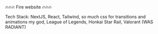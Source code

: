 🔥🔥🔥 Fire website 🔥🔥🔥

Tech Stack: NextJS, React, Tailwind, so much css for transitions and animations my god, League of Legends, Honkai Star Rail, Valorant (WAS RADIANT)
